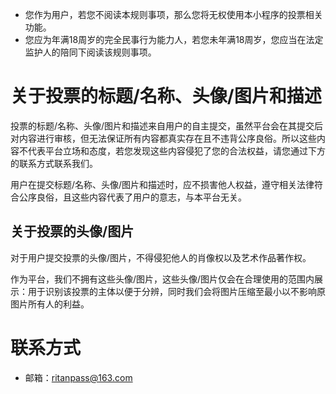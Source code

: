 - 您作为用户，若您不阅读本规则事项，那么您将无权使用本小程序的投票相关功能。
- 您应为年满18周岁的完全民事行为能力人，若您未年满18周岁，您应当在法定监护人的陪同下阅读该规则事项。

# 关于投票的标题/名称、头像/图片和描述
投票的标题/名称、头像/图片和描述来自用户的自主提交，虽然平台会在其提交后对内容进行审核，但无法保证所有内容都真实存在且不违背公序良俗。所以这些内容不代表平台立场和态度，若您发现这些内容侵犯了您的合法权益，请您通过下方的联系方式联系我们。

用户在提交标题/名称、头像/图片和描述时，应不损害他人权益，遵守相关法律符合公序良俗，且这些内容代表了用户的意志，与本平台无关。

## 关于投票的头像/图片

对于用户提交投票的头像/图片，不得侵犯他人的肖像权以及艺术作品著作权。

作为平台，我们不拥有这些头像/图片，这些头像/图片仅会在合理使用的范围内展示：用于识别该投票的主体以便于分辨，同时我们会将图片压缩至最小以不影响原图片所有人的利益。

# 联系方式
- 邮箱：ritanpass@163.com
